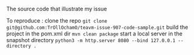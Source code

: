 The source code that illustrate my issue 

To reproduce :
clone the repo `git clone git@github.com:TrOllOchamO/teavm-issue-907-code-sample.git`
build the project in the pom.xml dir `mvn clean package`
start a local server in the snapshot directory `python3 -m http.server 8080 --bind 127.0.0.1 --directory .`
